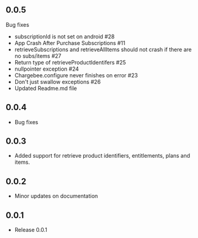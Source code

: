 ## 0.0.5
Bug fixes
  * subscriptionId is not set on android #28
  * App Crash After Purchase Subscriptions #11
  * retrieveSubscriptions and retrieveAllItems should not crash if there are no subs/items #27
  * Return type of retrieveProductIdentifers #25
  * nullpointer exception #24
  * Chargebee.configure never finishes on error #23
  * Don't just swallow exceptions #26
  * Updated Readme.md file
## 0.0.4
* Bug fixes
## 0.0.3
* Added support for retrieve product identifiers, entitlements, plans and items.
## 0.0.2
* Minor updates on documentation
## 0.0.1
* Release 0.0.1

